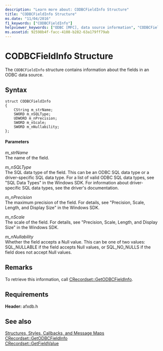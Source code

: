```yaml
---
description: "Learn more about: CODBCFieldInfo Structure"
title: "CODBCFieldInfo Structure"
ms.date: "11/04/2016"
f1_keywords: ["CODBCFieldInfo"]
helpviewer_keywords: ["ODBC [MFC], data source information", "CODBCFieldInfo structure [MFC]"]
ms.assetid: 92598b4f-facc-4108-b282-63a179ff79ab
---
```

# CODBCFieldInfo Structure

The `CODBCFieldInfo` structure contains information about the fields in an ODBC data source.

## Syntax

```
struct CODBCFieldInfo
{
    CString m_strName;
    SWORD m_nSQLType;
    UDWORD m_nPrecision;
    SWORD m_nScale;
    SWORD m_nNullability;
};
```

#### Parameters

*m_strName*<br/>
The name of the field.

*m_nSQLType*<br/>
The SQL data type of the field. This can be an ODBC SQL data type or a driver-specific SQL data type. For a list of valid ODBC SQL data types, see "SQL Data Types" in the Windows SDK. For information about driver-specific SQL data types, see the driver's documentation.

*m_nPrecision*<br/>
The maximum precision of the field. For details, see "Precision, Scale, Length, and Display Size" in the Windows SDK.

*m_nScale*<br/>
The scale of the field. For details, see "Precision, Scale, Length, and Display Size" in the Windows SDK.

*m_nNullability*<br/>
Whether the field accepts a Null value. This can be one of two values: SQL_NULLABLE if the field accepts Null values, or SQL_NO_NULLS if the field does not accept Null values.

## Remarks

To retrieve this information, call [CRecordset::GetODBCFieldInfo](../../mfc/reference/crecordset-class.md#getodbcfieldinfo).

## Requirements

**Header:** afxdb.h

## See also

[Structures, Styles, Callbacks, and Message Maps](../../mfc/reference/structures-styles-callbacks-and-message-maps.md)<br/>
[CRecordset::GetODBCFieldInfo](../../mfc/reference/crecordset-class.md#getodbcfieldinfo)<br/>
[CRecordset::GetFieldValue](../../mfc/reference/crecordset-class.md#getfieldvalue)
